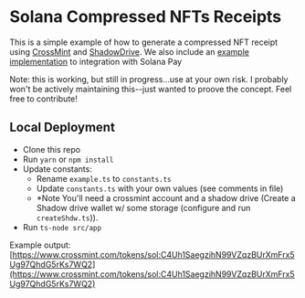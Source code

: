 # Solana Compressed NFTs Receipts
This is a simple example of how to generate a compressed NFT receipt using [CrossMint](./src/api/crossmint.ts) and [ShadowDrive](./src/api//shadow.ts).
We also include an [example implementation](./src/examples/solana-pay/) to integration with Solana Pay 

Note: this is working, but still in progress...use at your own risk. 
I probably won't be actively maintaining this--just wanted to proove the concept.
Feel free to contribute!

## Local Deployment
- Clone this repo
- Run `yarn` or `npm install`
- Update constants: 
    - Rename `example.ts` to `constants.ts`
    - Update `constants.ts` with your own values (see comments in file)
    - *Note You'll need a crossmint account and a shadow drive (Create a Shadow drive wallet w/ some storage (configure and run `createShdw.ts`)).
- Run `ts-node src/app`

Example output: [https://www.crossmint.com/tokens/sol:C4Uh1SaegzihN99VZqzBUrXmFrx5Ug97QhdG5rKs7WQ2](https://www.crossmint.com/tokens/sol:C4Uh1SaegzihN99VZqzBUrXmFrx5Ug97QhdG5rKs7WQ2)